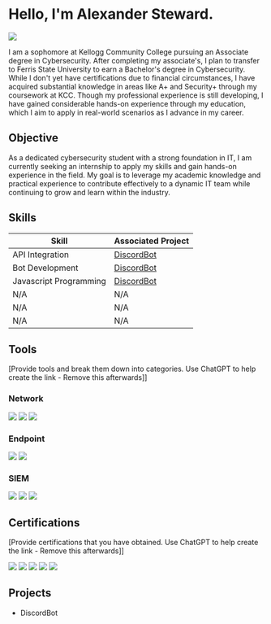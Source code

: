 # Hello, I'm Alexander Steward.
<a href="https://www.linkedin.com/in/alex-steward-15782b22b/"><img src="https://img.shields.io/badge/-LinkedIn-0072b1?&style=for-the-badge&logo=linkedin&logoColor=white" /></a>


I am a sophomore at Kellogg Community College pursuing an Associate degree in Cybersecurity. After completing my associate's, I plan to transfer to Ferris State University to earn a Bachelor's degree in Cybersecurity. While I don't yet have certifications due to financial circumstances, I have acquired substantial knowledge in areas like A+ and Security+ through my coursework at KCC. Though my professional experience is still developing, I have gained considerable hands-on experience through my education, which I aim to apply in real-world scenarios as I advance in my career.


## Objective

As a dedicated cybersecurity student with a strong foundation in IT, I am currently seeking an internship to apply my skills and gain hands-on experience in the field. My goal is to leverage my academic knowledge and practical experience to contribute effectively to a dynamic IT team while continuing to grow and learn within the industry.


## Skills

| Skill                                         | Associated Project         |
|-----------------------------------------------|----------------------------|
| API Integration                               | <a href="https://google.com">DiscordBot</a>|
| Bot Development                               | <a href="https://google.com">DiscordBot</a>|
| Javascript Programming                        | <a href="https://google.com">DiscordBot</a>|
| N/A                                           | N/A |
| N/A                                           | N/A |
| N/A                                           | N/A |

## Tools
[Provide tools and break them down into categories. Use ChatGPT to help create the link - Remove this afterwards]]

### Network
<div>
    <img src="https://img.shields.io/badge/-Wireshark-1679A7?&style=for-the-badge&logo=Wireshark&logoColor=white" />
    <img src="https://img.shields.io/badge/-Suricata-EF3B2D?&style=for-the-badge&logo=Suricata&logoColor=white" />
    <img src="https://img.shields.io/badge/-Zeek-777BB4?&style=for-the-badge&logo=Zeek&logoColor=white" />
</div>

### Endpoint
<div>
    <img src="https://img.shields.io/badge/-Microsoft_Defender_for_Endpoint-00A4EF?&style=for-the-badge&logo=Microsoft&logoColor=white" />
    <img src="https://img.shields.io/badge/-Velociraptor-4B275F?&style=for-the-badge&logo=Velociraptor&logoColor=white" />
</div>

### SIEM
<div>
    <img src="https://img.shields.io/badge/-Microsoft_Sentinel-0078D4?&style=for-the-badge&logo=Microsoft&logoColor=white" />
    <img src="https://img.shields.io/badge/-Splunk-000000?&style=for-the-badge&logo=Splunk&logoColor=white" />
    <img src="https://img.shields.io/badge/-Elastic-005571?&style=for-the-badge&logo=Elastic&logoColor=white" />
</div>

## Certifications
[Provide certifications that you have obtained. Use ChatGPT to help create the link - Remove this afterwards]]
<div>
<img src="https://img.shields.io/badge/-Security%2B-FF0000?&style=for-the-badge&logo=CompTIA&logoColor=white" />
<img src="https://img.shields.io/badge/-Network%2B-007ACC?&style=for-the-badge&logo=CompTIA&logoColor=white" />
<img src="https://img.shields.io/badge/-A%2B-4D4D4D?&style=for-the-badge&logo=CompTIA&logoColor=white" />
<img src="https://img.shields.io/badge/-CDSA-006400?&style=for-the-badge&logoColor=white" />
<img src="https://img.shields.io/badge/-CCD-000080?&style=for-the-badge&logoColor=white" />

## Projects
- DiscordBot
